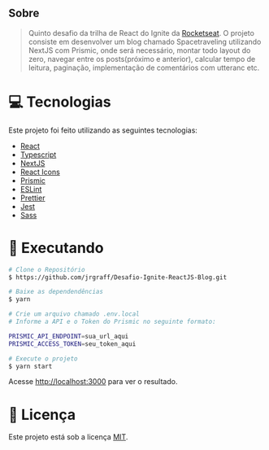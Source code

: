## Sobre
> Quinto desafio da trilha de React do Ignite da [Rocketseat](https://github.com/Rocketseat). O projeto consiste em desenvolver um blog chamado Spacetraveling utilizando NextJS com Prismic, onde será necessário, montar todo layout do zero, navegar entre os posts(próximo e anterior), calcular tempo de leitura, paginação, implementação de comentários com utteranc etc.

# :computer: Tecnologias

Este projeto foi feito utilizando as seguintes tecnologias:

- [React](https://reactjs.org/)
- [Typescript](https://www.typescriptlang.org/)
- [NextJS](https://nextjs.org/)
- [React Icons](https://react-icons.github.io/react-icons)
- [Prismic](https://prismic.io/)
- [ESLint](https://eslint.org/)
- [Prettier](https://prettier.io/)
- [Jest](https://jestjs.io/pt-BR/)
- [Sass](https://sass-lang.com/)

# :construction_worker: Executando

```bash
# Clone o Repositório
$ https://github.com/jrgraff/Desafio-Ignite-ReactJS-Blog.git
```

```bash
# Baixe as dependendências
$ yarn
```

```bash
# Crie um arquivo chamado .env.local
# Informe a API e o Token do Prismic no seguinte formato:

PRISMIC_API_ENDPOINT=sua_url_aqui
PRISMIC_ACCESS_TOKEN=seu_token_aqui

```

```bash
# Execute o projeto
$ yarn start
```

Acesse <http://localhost:3000> para ver o resultado.


# :closed_book: Licença

Este projeto está sob a licença [MIT](./LICENSE).
